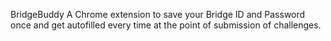 
BridgeBuddy
A Chrome extension to save your Bridge ID and Password once and get autofilled every time at the point of submission of challenges.
